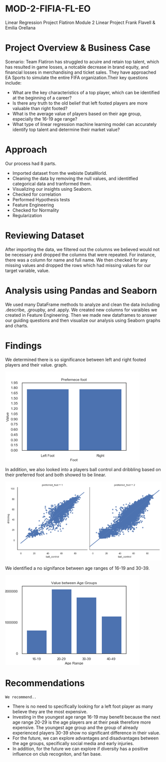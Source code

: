 # MOD-2-FIFIA-FL-EO

Linear Regression Project
Flatiron Module 2 Linear Project Frank Flavell & Emilia Orellana

# Project Overview & Business Case
Scenario: Team Flatiron has struggled to acuire and retain top talent, which has resulted in game losses, a notcable decrease in brand equity, and financial losses in merchandising and ticket sales. They have approached EA Sports to simulate the entire FIFA organization.Their key questions include:

- What are the key characteristics of a top player, which can be identified at the beginning of a career?
- Is there any truth to the old belief that left footed players are more valuable than right footed?
- What is the average value of players based on their age group, especially the 16-19 age range?
- What type of linear regression machine learning model can accurately identify top talent and determine their market value?

# Approach
 Our process had 8 parts.
- Imported dataset from the webiste DataWorld.
- Cleaning the data by removing the null values, and identitfied categorical data and tranformed them.
- Visualizing our insights using Seaborn.
- Checked for correlation 
- Performed Hypothesis tests
- Feature Engineering
- Checked for Normality 
- Regularization 

# Reviewing Dataset
After importing the data, we filtered out the columns we believed would not be necessary and dropped the columns that were repeated. For instance, there was a column for name and full name. We then checked for any missing values and dropped the rows which had missing values for our target variable, value. 


# Analysis using Pandas and Seaborn
We used many DataFrame methods to analyze and clean the data including .describe, .groupby, and .apply. We created new columns for varaibles we created in Feature Engineering. Then we made new dataframes to answer our guiding questions and then visualize our analysis using Seaborn graphs and charts.

# Findings 
We determined there is so significance between left and right footed players and their value. 
graph.

![Bar Graph](https://github.com/emilia329/MOD-2-FIFIA-FL-EO/blob/master/Graphs/graph3.png)

In addition, we also looked into a players ball control and dribbling based on their preferred foot and both showed to be linear. 

![Scatter Plot](https://github.com/emilia329/MOD-2-FIFIA-FL-EO/blob/master/Graphs/graph2.png)

We identified a no signifance between age ranges of 16-19 and 30-39. 

![Bar Graph Ages](https://github.com/emilia329/MOD-2-FIFIA-FL-EO/blob/master/Graphs/graph.png)

# Recommendations
    We recommend..
- There is no need to specifically looking for a left foot player as many believe they are the most expensive.
- Investing in the youngest age range 16-19 may benefit because the next age range 20-29 is the age players are at their peak therefore more expensive. The youngest age group and the group of already experienced players 30-39 show no significant difference in their value. 
- For the future, we can explore advantages and disadvantages between the age groups, specifically social media and early injuries.
- In addition, for the future we can explore if diversity has a positive influence on club recogniton, and fan base. 